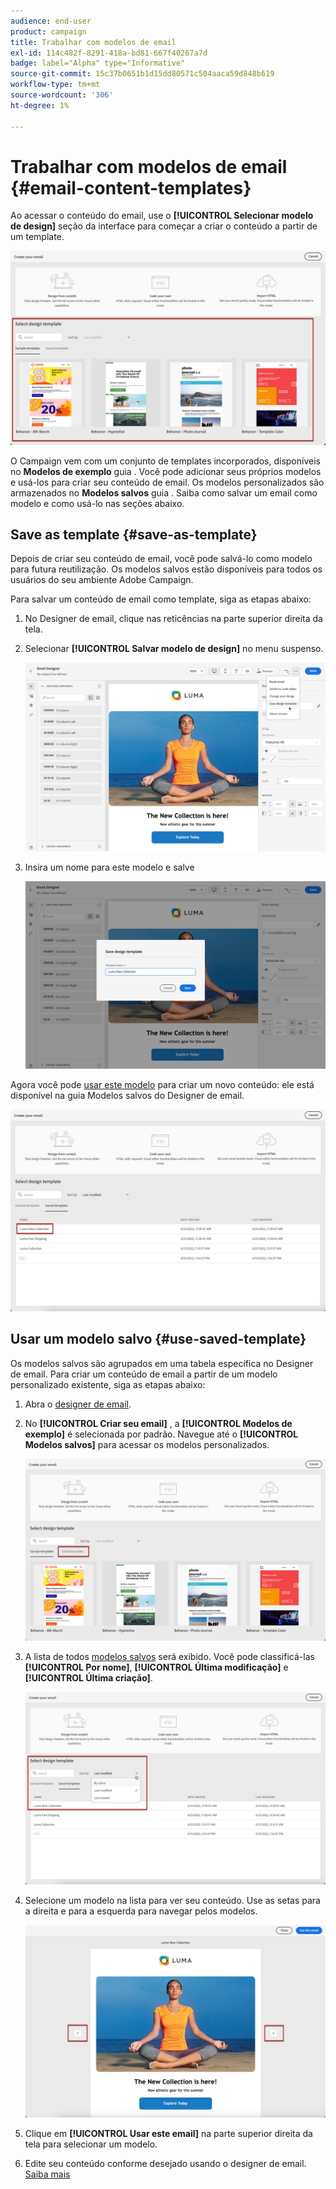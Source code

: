 ```yaml
---
audience: end-user
product: campaign
title: Trabalhar com modelos de email
exl-id: 114c482f-8291-418a-bd81-667f40267a7d
badge: label="Alpha" type="Informative"
source-git-commit: 15c37b0651b1d15dd80571c504aaca59d848b619
workflow-type: tm+mt
source-wordcount: '306'
ht-degree: 1%

---
```


# Trabalhar com modelos de email {#email-content-templates}

Ao acessar o conteúdo do email, use o **[!UICONTROL Selecionar modelo de design]** seção da interface para começar a criar o conteúdo a partir de um template.

![](assets/email_designer-templates.png)

O Campaign vem com um conjunto de templates incorporados, disponíveis no **Modelos de exemplo** guia . Você pode adicionar seus próprios modelos e usá-los para criar seu conteúdo de email. Os modelos personalizados são armazenados no **Modelos salvos** guia . Saiba como salvar um email como modelo e como usá-lo nas seções abaixo.

## Save as template {#save-as-template}

Depois de criar seu conteúdo de email, você pode salvá-lo como modelo para futura reutilização. Os modelos salvos estão disponíveis para todos os usuários do seu ambiente Adobe Campaign.

Para salvar um conteúdo de email como template, siga as etapas abaixo:

1. No Designer de email, clique nas reticências na parte superior direita da tela.

1. Selecionar **[!UICONTROL Salvar modelo de design]** no menu suspenso.

   ![](assets/email_designer-save-template.png)

1. Insira um nome para este modelo e salve

   ![](assets/email_designer-template-name.png)

Agora você pode [usar este modelo](#use-saved-template) para criar um novo conteúdo: ele está disponível na guia Modelos salvos do Designer de email.

![](assets/email_designer-saved-template.png)

## Usar um modelo salvo {#use-saved-template}

Os modelos salvos são agrupados em uma tabela específica no Designer de email. Para criar um conteúdo de email a partir de um modelo personalizado existente, siga as etapas abaixo:

1. Abra o [designer de email](create-email-content.md).

1. No **[!UICONTROL Criar seu email]** , a **[!UICONTROL Modelos de exemplo]** é selecionada por padrão. Navegue até o **[!UICONTROL Modelos salvos]** para acessar os modelos personalizados.

   ![](assets/email_designer-saved-templates-tab.png)

1. A lista de todos [modelos salvos](#save-as-template) será exibido. Você pode classificá-las **[!UICONTROL Por nome]**, **[!UICONTROL Última modificação]** e **[!UICONTROL Última criação]**.

   ![](assets/email_designer-saved-templates.png)

1. Selecione um modelo na lista para ver seu conteúdo. Use as setas para a direita e para a esquerda para navegar pelos modelos.

   ![](assets/email_designer-saved-templates-navigate.png)

1. Clique em **[!UICONTROL Usar este email]** na parte superior direita da tela para selecionar um modelo.

1. Edite seu conteúdo conforme desejado usando o designer de email. [Saiba mais](create-email-content.md)
